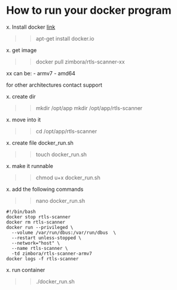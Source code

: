 
# How to run your docker program

x. Install docker
 [link](https://docs.docker.com/engine/install/)

 >> apt-get install docker.io

x. get image
  >> docker pull zimbora/rtls-scanner-xx

  xx can be:
    - armv7
    - amd64

  for other architectures contact support

x. create dir
  >> mkdir /opt/app
  >> mkdir /opt/app/rtls-scanner

x. move into it
  >> cd /opt/app/rtls-scanner

x. create file docker_run.sh
  >> touch docker_run.sh

x. make it runnable
  >> chmod u+x docker_run.sh

x. add the following commands
  >> nano docker_run.sh

    #!/bin/bash
    docker stop rtls-scanner
    docker rm rtls-scanner
    docker run --privileged \
      --volume /var/run/dbus:/var/run/dbus  \
      --restart unless-stopped \
      --network="host" \
      --name rtls-scanner \
      -td zimbora/rtls-scanner-armv7
    docker logs -f rtls-scanner

x. run container
>> ./docker_run.sh
